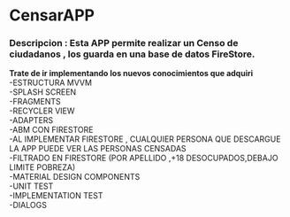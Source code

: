# CensarAPP
<h3>Descripcion : Esta APP permite realizar un Censo de ciudadanos , los guarda en una base de datos FireStore.</h3>

<strong>Trate de ir implementando los nuevos conocimientos que adquiri<br></strong>
    -ESTRUCTURA MVVM<br>
		-SPLASH SCREEN<br>
		-FRAGMENTS<br>
    -RECYCLER VIEW<br>
    -ADAPTERS<br>
		-ABM CON FIRESTORE<br>
		-AL IMPLEMENTAR FIRESTORE , CUALQUIER PERSONA QUE DESCARGUE LA APP PUEDE VER LAS PERSONAS CENSADAS <br>
		-FILTRADO EN FIRESTORE (POR APELLIDO ,+18 DESOCUPADOS,DEBAJO LIMITE POBREZA)<br>
		-MATERIAL DESIGN COMPONENTS<br>
		-UNIT TEST<br>
		-IMPLEMENTATION TEST<br>
		-DIALOGS<br>

